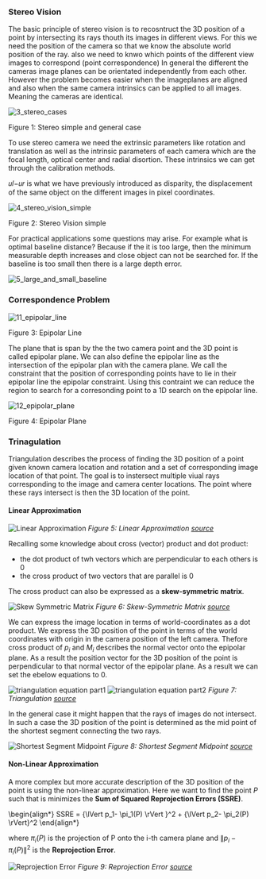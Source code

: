 ### Stereo Vision
The basic principle of stereo vision is to recosntruct the 3D position of a point by intersecting its rays thouth its images in different views. For this we need the position of the camera so that we know the absolute world position of the ray. also we need to knwo which points of the different view images to correspond (point correspondence) In general the different the cameras image planes can be orientated independently from each other. However the problem becomes easier when the imageplanes are aligned and also when the same camera intrinsics can be applied to all images. Meaning the cameras are identical.

![3_stereo_cases](https://user-images.githubusercontent.com/60929939/124860628-89100c80-dfe4-11eb-8ab8-5706c2b86713.png)

Figure 1: Stereo simple and general case

To use stereo camera we need the extrinsic parameters like rotation and translation as well as the intrinsic parameters of each camera which are the focal length, optical center and radial disortion. These intrinsics we can get through the calibration methods.

𝑢𝑙−𝑢𝑟  is what we have previously introduced as disparity, the displacement of the same object on the different images in pixel coordinates.

![4_stereo_vision_simple](https://user-images.githubusercontent.com/60929939/124860900-1d7a6f00-dfe5-11eb-960b-2e270b991792.png)

Figure 2: Stereo Vision simple

For practical applications some questions may arise. For example what is optimal baseline distance? Because if the it is too large, then the minimum measurable depth increases and close object can not be searched for. If the baseline is too small then there is a large depth error.

![5_large_and_small_baseline](https://user-images.githubusercontent.com/60929939/124860988-4569d280-dfe5-11eb-8a92-40e3552593af.png)


### Correspondence Problem

![11_epipolar_line](https://user-images.githubusercontent.com/60929939/124861213-b3ae9500-dfe5-11eb-8073-ef50041f7887.png)

Figure 3: Epipolar Line

The plane that is span by the the two camera point and the 3D point is called epipolar plane. We can also define the epipolar line as the intersection of the epipolar plan with the camera plane. We call the constraint that the position of corresponding points have to lie in their epipolar line the epipolar constraint. Using this contraint we can reduce the region to search for a corresonding point to a 1D search on the epipolar line.

![12_epipolar_plane](https://user-images.githubusercontent.com/60929939/124861258-ca54ec00-dfe5-11eb-9709-8d3bcab53fd3.png)

Figure 4: Epipolar Plane

### Trinagulation

Triangulation describes the process of finding the 3D position of a point given known camera location and rotation and a set of corresponding image location of that point. The goal is to instersect multiple viual rays corresponding to the image and camera center locations. The point where these rays intersect is then the 3D location of the point.

#### Linear Approximation

![Linear Approximation](https://github.com/joelbarmettlerUZH/PyVisualOdometry/raw/master/img/chapter_8/6_linear_approximation.png)
*Figure 5: Linear Approximation [source](http://rpg.ifi.uzh.ch/docs/teaching/2019/07_multiple_view_geometry_1.pdf)*

Recalling some knowledge about cross (vector) product and dot product:
- the dot product of twh vectors which are perpendicular to each others is 0
- the cross product of two vectors that are parallel is 0

The cross product can also be expressed as a **skew-symmetric matrix**.

![Skew Symmetric Matrix](https://github.com/joelbarmettlerUZH/PyVisualOdometry/raw/master/img/chapter_8/7_skew_symmetric_matrix.png)
*Figure 6: Skew-Symmetric Matrix [source](http://rpg.ifi.uzh.ch/docs/teaching/2019/07_multiple_view_geometry_1.pdf)*

We can express the image location in terms of world-coordinates as a dot product. We express the 3D position of the point in terms of the world coordinates with origin in the camera position of the left camera. Thefore cross product of $p_i$ and $M_i$ describes the normal vector onto the epipolar plane. As a result the position vector for the 3D position of the point is perpendicular to that normal vector of the epipolar plane. As a result we can set the ebelow equations to 0.

![triangulation equation part1](https://github.com/joelbarmettlerUZH/PyVisualOdometry/raw/master/img/chapter_8/8_triangulation_equation_1.png)
![triangulation equation part2](https://github.com/joelbarmettlerUZH/PyVisualOdometry/raw/master/img/chapter_8/8_triangulation_equation_2.png)
*Figure 7: Triangulation [source](http://rpg.ifi.uzh.ch/docs/teaching/2019/07_multiple_view_geometry_1.pdf)*

In the general case it might happen that the rays of images do not intersect. In such a case the 3D position of the point is determined as the mid point of the shortest segment connecting the two rays.

![Shortest Segment Midpoint](https://github.com/joelbarmettlerUZH/PyVisualOdometry/raw/master/img/chapter_8/9_shortest_segment.png)
*Figure 8: Shortest Segment Midpoint [source](http://rpg.ifi.uzh.ch/docs/teaching/2019/07_multiple_view_geometry_1.pdf)*

#### Non-Linear Approximation

A more complex but more accurate description of the 3D position of the point is using the non-linear approximation.
Here we want to find the point $P$ such that is minimizes the **Sum of Squared Reprojection Errors (SSRE)**.

\begin{align*}
SSRE = {\lVert p_1- \pi_1(P) \rVert }^2 + {\lVert p_2- \pi_2(P) \rVert}^2
\end{align*}

where $\pi_i(P)$ is the projection of P onto the i-th camera plane and ${\lVert p_i- \pi_i(P) \rVert }^2$ is the **Reprojection Error**.

![Reprojection Error](https://github.com/joelbarmettlerUZH/PyVisualOdometry/raw/master/img/chapter_8/10_reprojection_error.png)
*Figure 9: Reprojection Error [source](http://rpg.ifi.uzh.ch/docs/teaching/2019/07_multiple_view_geometry_1.pdf)*
